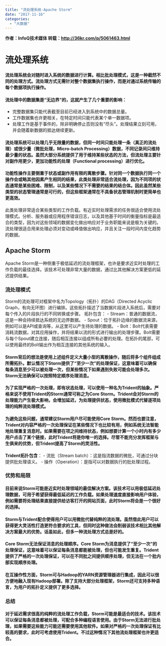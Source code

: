 ```yaml
---
title: "流处理系统-Apache Storm"
date: "2017-11-16"
categories: 
  - "大数据"
---
```


**作者：InfoQ技术媒体 转载：http://36kr.com/p/5061463.html**

# **流处理系统**

#### 流处理系统会对随时进入系统的数据进行计算。相比批处理模式，这是一种截然不同的处理方式。流处理方式无需针对整个数据集执行操作，而是对通过系统传输的每个数据项执行操作。

#### 流处理中的数据集是“无边界”的，这就产生了几个重要的影响：

- 完整数据集只能代表截至目前已经进入到系统中的数据总量。
- 工作数据集也许更相关，在特定时间只能代表某个单一数据项。
- 处理工作是基于事件的，除非明确停止否则没有“尽头”。处理结果立刻可用，并会随着新数据的抵达继续更新。

#### 流处理系统可以处理几乎无限量的数据，但同一时间只能处理一条（真正的流处理）或很少量（微批处理，Micro-batch Processing）数据，不同记录间只维持最少量的状态。虽然大部分系统提供了用于维持某些状态的方法，但流处理主要针对副作用更少，更加功能性的处理（Functional processing）进行优化。

#### 功能性操作主要侧重于状态或副作用有限的离散步骤。针对同一个数据执行同一个操作会或略其他因素产生相同的结果，此类处理非常适合流处理，因为不同项的状态通常是某些困难、限制，以及某些情况下不需要的结果的结合体。因此虽然某些类型的状态管理通常是可行的，但这些框架通常在不具备状态管理机制时更简单也更高效。

此类处理非常适合某些类型的工作负载。有近实时处理需求的任务很适合使用流处理模式。分析、服务器或应用程序错误日志，以及其他基于时间的衡量指标是最适合的类型，因为对这些领域的数据变化做出响应对于业务职能来说是极为关键的。流处理很适合用来处理必须对变动或峰值做出响应，并且关注一段时间内变化趋势的数据。

## **Apache Storm**

Apache Storm是一种侧重于极低延迟的流处理框架，也许是要求近实时处理的工作负载的最佳选择。该技术可处理非常大量的数据，通过比其他解决方案更低的延迟提供结果。

### 流处理模式

Storm的流处理可对框架中名为Topology（拓扑）的DAG（Directed Acyclic Graph，有向无环图）进行编排。这些拓扑描述了当数据片段进入系统后，需要对每个传入的片段执行的不同转换或步骤。 拓扑包含： - Stream：普通的数据流，这是一种会持续抵达系统的无边界数据。 - Spout：位于拓扑边缘的数据流来源，例如可以是API或查询等，从这里可以产生待处理的数据。 - Bolt：Bolt代表需要消耗流数据，对其应用操作，并将结果以流的形式进行输出的处理步骤。Bolt需要与每个Spout建立连接，随后相互连接以组成所有必要的处理。在拓扑的尾部，可以使用最终的Bolt输出作为相互连接的其他系统的输入。

#### Storm背后的想法是使用上述组件定义大量小型的离散操作，随后将多个组件组成所需拓扑。默认情况下Storm提供了“至少一次”的处理保证，这意味着可以确保每条消息至少可以被处理一次，但某些情况下如果遇到失败可能会处理多次。Storm无法确保可以按照特定顺序处理消息。

#### 为了实现严格的一次处理，即有状态处理，可以使用一种名为Trident的抽象。严格来说不使用Trident的Storm通常可称之为Core Storm。Trident会对Storm的处理能力产生极大影响，会增加延迟，为处理提供状态，使用微批模式代替逐项处理的纯粹流处理模式。

#### 为避免这些问题，通常建议Storm用户尽可能使用Core Storm。然而也要注意，Trident对内容严格的一次处理保证在某些情况下也比较有用，例如系统无法智能地处理重复消息时。如果需要在项之间维持状态，例如想要计算一个小时内有多少用户点击了某个链接，此时Trident将是你唯一的选择。尽管不能充分发挥框架与生俱来的优势，但Trident提高了Storm的灵活性。

**Trident拓扑包含**： - 流批（Stream batch）：这是指流数据的微批，可通过分块提供批处理语义。 - 操作（Operation）：是指可以对数据执行的批处理过程。

### 优势和局限

#### 目前来说Storm可能是近实时处理领域的最佳解决方案。该技术可以用极低延迟处理数据，可用于希望获得最低延迟的工作负载。如果处理速度直接影响用户体验，例如需要将处理结果直接提供给访客打开的网站页面，此时Storm将会是一个很好的选择。

#### Storm与Trident配合使得用户可以用微批代替纯粹的流处理。虽然借此用户可以获得更大灵活性打造更符合要求的工具，但同时这种做法会削弱该技术相比其他解决方案最大的优势。话虽如此，但多一种流处理方式总是好的。

#### Core Storm无法保证消息的处理顺序。Core Storm为消息提供了“至少一次”的处理保证，这意味着可以保证每条消息都能被处理，但也可能发生重复。Trident提供了严格的一次处理保证，可以在不同批之间提供顺序处理，但无法在一个批内部实现顺序处理。

#### 在互操作性方面，Storm可与Hadoop的YARN资源管理器进行集成，因此可以很方便地融入现有Hadoop部署。除了支持大部分处理框架，Storm还可支持多种语言，为用户的拓扑定义提供了更多选择。

### 总结

#### 对于延迟需求很高的纯粹的流处理工作负载，Storm可能是最适合的技术。该技术可以保证每条消息都被处理，可配合多种编程语言使用。由于Storm无法进行批处理，如果需要这些能力可能还需要使用其他软件。如果对严格的一次处理保证有比较高的要求，此时可考虑使用Trident。不过这种情况下其他流处理框架也许更适合。
